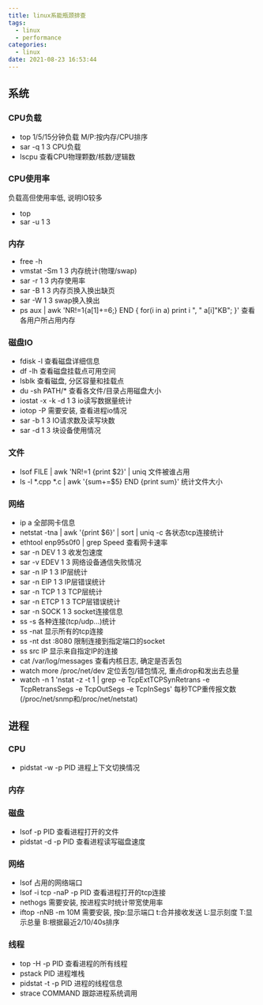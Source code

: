 ```yaml
---
title: linux系能瓶颈排查
tags:
  - linux
  - performance
categories:
  - linux
date: 2021-08-23 16:53:44
---
```


## 系统

### CPU负载
- top   1/5/15分钟负载  M/P:按内存/CPU排序
- sar -q 1 3     CPU负载
- lscpu     查看CPU物理颗数/核数/逻辑数

### CPU使用率
负载高但使用率低, 说明IO较多
- top
- sar -u 1 3

### 内存  
- free -h
- vmstat -Sm 1 3    内存统计(物理/swap)
- sar -r 1 3    内存使用率
- sar -B 1 3    内存页换入换出缺页
- sar -W 1 3    swap换入换出   
- ps aux | awk 'NR!=1{a[$1]+=$6;} END { for(i in a) print i ", " a[i]"KB"; }'   查看各用户所占用内存

### 磁盘IO
- fdisk -l  查看磁盘详细信息
- df -lh    查看磁盘挂载点可用空间
- lsblk   查看磁盘, 分区容量和挂载点
- du -sh PATH/*  查看各文件/目录占用磁盘大小
- iostat -x -k -d 1 3    io读写数据量统计
- iotop -P     需要安装, 查看进程io情况
- sar -b 1 3    IO请求数及读写块数
- sar -d 1 3    块设备使用情况

### 文件        
- lsof FILE | awk 'NR!=1 {print $2}' | uniq     文件被谁占用
- ls -l *.cpp *.c | awk '{sum+=$5} END {print sum}'     统计文件大小

### 网络
- ip a              全部网卡信息
- netstat -tna | awk '{print $6}' | sort | uniq -c    各状态tcp连接统计
- ethtool enp95s0f0 | grep Speed    查看网卡速率
- sar -n DEV 1 3    收发包速度
- sar -v EDEV 1 3   网络设备通信失败情况
- sar -n IP 1 3     IP层统计
- sar -n EIP 1 3    IP层错误统计
- sar -n TCP 1 3    TCP层统计
- sar -n ETCP 1 3   TCP层错误统计
- sar -n SOCK 1 3   socket连接信息
- ss -s      各种连接(tcp/udp...)统计
- ss -nat    显示所有的tcp连接
- ss -nt dst :8080   限制连接到指定端口的socket
- ss src IP    显示来自指定IP的连接
- cat /var/log/messages     查看内核日志, 确定是否丢包
- watch more /proc/net/dev   定位丢包/错包情况, 重点drop和发出去总量
- watch -n 1 'nstat -z -t 1 | grep -e TcpExtTCPSynRetrans -e TcpRetransSegs  -e TcpOutSegs -e TcpInSegs'    每秒TCP重传报文数(/proc/net/snmp和/proc/net/netstat)



## 进程

### CPU
- pidstat -w -p PID     进程上下文切换情况

### 内存

### 磁盘
- lsof -p PID   查看进程打开的文件
- pidstat -d -p PID    查看进程读写磁盘速度

### 网络
- lsof  占用的网络端口
- lsof -i tcp -naP -p PID      查看进程打开的tcp连接  
- nethogs       需要安装, 按进程实时统计带宽使用率
- iftop -nNB -m 10M     需要安装, 按p:显示端口 t:合并接收发送 L:显示刻度 T:显示总量 B:根据最近2/10/40s排序

### 线程
- top -H -p PID     查看进程的所有线程
- pstack PID 进程堆栈
- pidstat -t -p PID     进程的线程信息
- strace COMMAND    跟踪进程系统调用
